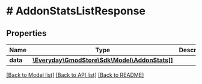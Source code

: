 # # AddonStatsListResponse

## Properties

Name | Type | Description | Notes
------------ | ------------- | ------------- | -------------
**data** | [**\Everyday\GmodStore\Sdk\Model\AddonStats[]**](AddonStats.md) |  | [optional] 

[[Back to Model list]](../../README.md#documentation-for-models) [[Back to API list]](../../README.md#documentation-for-api-endpoints) [[Back to README]](../../README.md)


